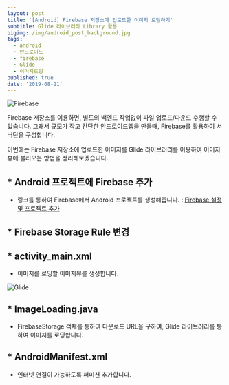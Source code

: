 ```yaml
---
layout: post
title: '[Android] Firebase 저장소에 업로드한 이미지 로딩하기'
subtitle: Glide 라이브러리 Library 활용
bigimg: /img/android_post_background.jpg
tags:
  - android
  - 안드로이드
  - firebase
  - Glide
  - 이미지로딩
published: true
date: '2019-08-21'
---
```

![Firebase](https://cms-assets.tutsplus.com/uploads/users/1802/posts/30203/image/firebase-storage-logo.png)

Firebase 저장소를 이용하면, 별도의 백엔드 작업없이 파일 업로드/다운드 수행할 수 있습니다.
그래서 규모가 작고 간단한 안드로이드앱을 만들때, Firebase를 활용하여 서버단을 구성합니다. 

이번에는 Firebase 저장소에 업로드한 이미지를 Glide 라이브러리를 이용하여 이미지뷰에 불러오는 방법을 정리해보겠습니다. 



## * Android 프로젝트에 Firebase 추가
- 링크를 통하여 Firebase에서 Android 프로젝트를 생성해줍니다. 
: [Firebase 설정 및 프로젝트 추가](https://firebase.google.com/docs/android/setup?hl=ko)

## * Firebase Storage Rule 변경 

<script src="https://gist.github.com/bentleypark/1dd3d788f01103dffcb7d06bd9239aaf.js"></script>

## * activity_main.xml
- 이미지를 로딩할 이미지뷰를 생성합니다. 

<script src="https://gist.github.com/bentleypark/f053c4ed4aaf897d7003a136577c568f.js"></script>

![Glide](https://github.com/bumptech/glide/raw/master/static/glide_logo.png)

## * ImageLoading.java 
- FirebaseStorage 객체를 통하여 다운로드 URL을 구하여, Glide 라이브러리를 통하여 이미지를 로딩합니다. 

<script src="https://gist.github.com/bentleypark/7b7d31d44a88b2bc7620e020aba9e337.js"></script>

## * AndroidManifest.xml 
- 인터넷 연결이 가능하도록 퍼미션 추가합니다. 

<script src="https://gist.github.com/bentleypark/661162f6ef55cc2cc79e02d7134bfc75.js"></script>




